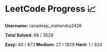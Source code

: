 # LeetCode Progress 📈
**Username:** ranadeep_mahendra2426

**Total Solved:** 68 / 3526

**Easy:** 40 / 873
**Medium:** 27 / 1829
**Hard:** 1 / 824
